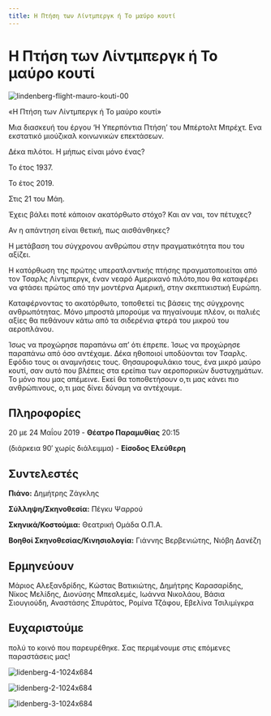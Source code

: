 ```yaml
---
title: Η Πτήση των Λίντμπεργκ ή Το μαύρο κουτί
---
```


# Η Πτήση των Λίντμπεργκ ή Το μαύρο κουτί

![lindenberg-flight-mauro-kouti-00](/img/lindenberg-flight-mauro-kouti/00.jpg)

«Η Πτήση των Λίντμπεργκ ή Το μαύρο κουτί»

Μια διασκευή του έργου ‘Η Υπερπόντια Πτήση’ του Μπέρτολτ Μπρέχτ. Ενα εκστατικό μιούζικαλ κοινωνικών επεκτάσεων.

Δέκα πιλότοι. Η μήπως είναι μόνο ένας?

Το έτος 1937.

Το έτος 2019.

Στις 21 του Μάη.

Έχεις βάλει ποτέ κάποιον ακατόρθωτο στόχο? Και αν ναι, τον πέτυχες?

Αν η απάντηση είναι θετική, πως αισθάνθηκες?

Η μετάβαση του σύγχρονου ανθρώπου στην πραγματικότητα που του αξίζει.

Η κατόρθωση της πρώτης υπερατλαντικής πτήσης πραγματοποιείται από τον Τσαρλς Λίντμπεργκ, έναν νεαρό Αμερικανό πιλότο,που θα καταφέρει να φτάσει πρώτος από την μοντέρνα Αμερική, στην σκεπτικιστική Ευρώπη.

Καταφέρνοντας το ακατόρθωτο, τοποθετεί τις βάσεις της σύγχρονης ανθρωπότητας.
Μόνο μπροστά μπορούμε να πηγαίνουμε πλέον, οι παλιές αξίες θα πεθάνουν κάτω από τα σιδερένια φτερά του μικρού του αεροπλάνου.

Ίσως να προχώρησε παραπάνω απ’ ότι έπρεπε. Ίσως να προχώρησε παραπάνω από όσο αντέχαμε.
Δέκα ηθοποιοί υποδύονται τον Τσαρλς. Εφόδιο τους οι αναμνήσεις τους. Θησαυροφυλάκιο τους, ένα μικρό μαύρο κουτί, σαν αυτό που βλέπεις στα ερείπια των αεροπορικών δυστυχημάτων. Το μόνο που μας απέμεινε. Εκεί θα τοποθετήσουν ο,τι μας κάνει πιο ανθρώπινους, ο,τι μας δίνει δύναμη να αντέχουμε.

## Πληροφορίες
20 με 24 Μαΐου 2019 - **Θέατρο Παραμυθίας** 20:15

(διάρκεια 90′ χωρίς διάλειμμα) - **Είσοδος Ελεύθερη**

## Συντελεστές
**Πιάνο:** Δημήτρης Ζάγκλης

**Σύλληψη/Σκηνοθεσία:** Πέγκυ Ψαρρού

**Σκηνικά/Κοστούμια:** Θεατρική Ομάδα Ο.Π.Α.

**Βοηθοί Σκηνοθεσίας/Κινησιολογία:** Γιάννης Βερβενιώτης, Νιόβη Δανέζη

## Ερμηνεύουν
Μάριος Αλεξανδρίδης, Κώστας Βατικιώτης, Δημήτρης Καρασαρίδης, Νίκος Μελίδης, Διονύσης Μπεσλεμές, Ιωάννα Νικολάου, Βάσια Σιουγιούδη, Αναστάσης Σπυράτος, Ρομίνα Τζάφου, Εβελίνα Τσιλιμίγκρα

## Ευχαριστούμε 
πολύ το κοινό που παρευρέθηκε. Σας περιμένουμε στις επόμενες παραστάσεις μας!

![lidenberg-4-1024x684](https://github.com/theatrikiopa/theatrikiopa.eu/assets/16403754/383a37c3-f9db-4e83-9c7d-e2f00944b9a7)

![lidenberg-2-1024x684](https://github.com/theatrikiopa/theatrikiopa.eu/assets/16403754/75432e50-e18b-435f-94f7-9ecb2a4c79ac)

![lidenberg-3-1024x684](https://github.com/theatrikiopa/theatrikiopa.eu/assets/16403754/8b1fb4dd-026d-45fd-b867-147484dbc1d1)
